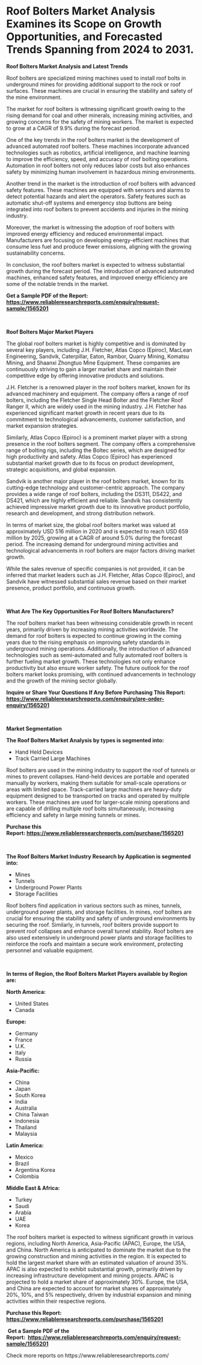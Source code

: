 <p><h1>Roof Bolters Market Analysis Examines its Scope on Growth Opportunities, and Forecasted Trends Spanning from 2024 to 2031.</h1></p><p><strong>Roof Bolters Market Analysis and Latest Trends</strong></p>
<p><p>Roof bolters are specialized mining machines used to install roof bolts in underground mines for providing additional support to the rock or roof surfaces. These machines are crucial in ensuring the stability and safety of the mine environment.</p><p>The market for roof bolters is witnessing significant growth owing to the rising demand for coal and other minerals, increasing mining activities, and growing concerns for the safety of mining workers. The market is expected to grow at a CAGR of 9.9% during the forecast period.</p><p>One of the key trends in the roof bolters market is the development of advanced automated roof bolters. These machines incorporate advanced technologies such as robotics, artificial intelligence, and machine learning to improve the efficiency, speed, and accuracy of roof bolting operations. Automation in roof bolters not only reduces labor costs but also enhances safety by minimizing human involvement in hazardous mining environments.</p><p>Another trend in the market is the introduction of roof bolters with advanced safety features. These machines are equipped with sensors and alarms to detect potential hazards and alert the operators. Safety features such as automatic shut-off systems and emergency stop buttons are being integrated into roof bolters to prevent accidents and injuries in the mining industry.</p><p>Moreover, the market is witnessing the adoption of roof bolters with improved energy efficiency and reduced environmental impact. Manufacturers are focusing on developing energy-efficient machines that consume less fuel and produce fewer emissions, aligning with the growing sustainability concerns.</p><p>In conclusion, the roof bolters market is expected to witness substantial growth during the forecast period. The introduction of advanced automated machines, enhanced safety features, and improved energy efficiency are some of the notable trends in the market.</p></p>
<p><strong>Get a Sample PDF of the Report:&nbsp; <a href="https://www.reliableresearchreports.com/enquiry/request-sample/1565201">https://www.reliableresearchreports.com/enquiry/request-sample/1565201</a></strong></p>
<p>&nbsp;</p>
<p><strong>Roof Bolters Major Market Players</strong></p>
<p><p>The global roof bolters market is highly competitive and is dominated by several key players, including J.H. Fletcher, Atlas Copco (Epiroc), MacLean Engineering, Sandvik, Caterpillar, Eaton, Rambor, Quarry Mining, Komatsu Mining, and Shaanxi Zhongtuo Mine Equipment. These companies are continuously striving to gain a larger market share and maintain their competitive edge by offering innovative products and solutions.</p><p>J.H. Fletcher is a renowned player in the roof bolters market, known for its advanced machinery and equipment. The company offers a range of roof bolters, including the Fletcher Single Head Bolter and the Fletcher Roof Ranger II, which are widely used in the mining industry. J.H. Fletcher has experienced significant market growth in recent years due to its commitment to technological advancements, customer satisfaction, and market expansion strategies.</p><p>Similarly, Atlas Copco (Epiroc) is a prominent market player with a strong presence in the roof bolters segment. The company offers a comprehensive range of bolting rigs, including the Boltec series, which are designed for high productivity and safety. Atlas Copco (Epiroc) has experienced substantial market growth due to its focus on product development, strategic acquisitions, and global expansion.</p><p>Sandvik is another major player in the roof bolters market, known for its cutting-edge technology and customer-centric approach. The company provides a wide range of roof bolters, including the DS311, DS422, and DS421, which are highly efficient and reliable. Sandvik has consistently achieved impressive market growth due to its innovative product portfolio, research and development, and strong distribution network.</p><p>In terms of market size, the global roof bolters market was valued at approximately USD 516 million in 2020 and is expected to reach USD 659 million by 2025, growing at a CAGR of around 5.0% during the forecast period. The increasing demand for underground mining activities and technological advancements in roof bolters are major factors driving market growth.</p><p>While the sales revenue of specific companies is not provided, it can be inferred that market leaders such as J.H. Fletcher, Atlas Copco (Epiroc), and Sandvik have witnessed substantial sales revenue based on their market presence, product portfolio, and continuous growth.</p></p>
<p>&nbsp;</p>
<p><strong>What Are The Key Opportunities For Roof Bolters Manufacturers?</strong></p>
<p><p>The roof bolters market has been witnessing considerable growth in recent years, primarily driven by increasing mining activities worldwide. The demand for roof bolters is expected to continue growing in the coming years due to the rising emphasis on improving safety standards in underground mining operations. Additionally, the introduction of advanced technologies such as semi-automated and fully automated roof bolters is further fueling market growth. These technologies not only enhance productivity but also ensure worker safety. The future outlook for the roof bolters market looks promising, with continued advancements in technology and the growth of the mining sector globally.</p></p>
<p><strong>Inquire or Share Your Questions If Any Before Purchasing This Report: <a href="https://www.reliableresearchreports.com/enquiry/pre-order-enquiry/1565201">https://www.reliableresearchreports.com/enquiry/pre-order-enquiry/1565201</a></strong></p>
<p>&nbsp;</p>
<p><strong>Market Segmentation</strong></p>
<p><strong>The Roof Bolters Market Analysis by types is segmented into:</strong></p>
<p><ul><li>Hand Held Devices</li><li>Track Carried Large Machines</li></ul></p>
<p><p>Roof bolters are used in the mining industry to support the roof of tunnels or mines to prevent collapses. Hand-held devices are portable and operated manually by workers, making them suitable for small-scale operations or areas with limited space. Track-carried large machines are heavy-duty equipment designed to be transported on tracks and operated by multiple workers. These machines are used for larger-scale mining operations and are capable of drilling multiple roof bolts simultaneously, increasing efficiency and safety in large mining tunnels or mines.</p></p>
<p><strong>Purchase this Report:&nbsp;<a href="https://www.reliableresearchreports.com/purchase/1565201">https://www.reliableresearchreports.com/purchase/1565201</a></strong></p>
<p>&nbsp;</p>
<p><strong>The Roof Bolters Market Industry Research by Application is segmented into:</strong></p>
<p><ul><li>Mines</li><li>Tunnels</li><li>Underground Power Plants</li><li>Storage Facilities</li></ul></p>
<p><p>Roof bolters find application in various sectors such as mines, tunnels, underground power plants, and storage facilities. In mines, roof bolters are crucial for ensuring the stability and safety of underground environments by securing the roof. Similarly, in tunnels, roof bolters provide support to prevent roof collapses and enhance overall tunnel stability. Roof bolters are also used extensively in underground power plants and storage facilities to reinforce the roofs and maintain a secure work environment, protecting personnel and valuable equipment.</p></p>
<p>&nbsp;</p>
<p><strong>In terms of Region, the Roof Bolters Market Players available by Region are:</strong></p>
<p>
    <p> <strong> North America: </strong>
        <ul>
            <li>United States</li>
            <li>Canada</li>
        </ul>
        </p> 
    <p> <strong> Europe: </strong>
        <ul>
            <li>Germany</li>
            <li>France</li>
            <li>U.K.</li>
            <li>Italy</li>
            <li>Russia</li>
        </ul>
        </p> 
    <p> <strong> Asia-Pacific: </strong>
        <ul>
            <li>China</li>
            <li>Japan</li>
            <li>South Korea</li>
            <li>India</li>
            <li>Australia</li>
            <li>China Taiwan</li>
            <li>Indonesia</li>
            <li>Thailand</li>
            <li>Malaysia</li>
        </ul>
        </p> 
    <p> <strong> Latin America: </strong>
        <ul>
            <li>Mexico</li>
            <li>Brazil</li>
            <li>Argentina Korea</li>
            <li>Colombia</li>
        </ul>
        </p> 
    <p> <strong> Middle East & Africa: </strong>
        <ul>
            <li>Turkey</li>
            <li>Saudi</li>
            <li>Arabia</li>
            <li>UAE</li>
            <li>Korea</li>
        </ul>
    </p>
    </p>
<p><p>The roof bolters market is expected to witness significant growth in various regions, including North America, Asia-Pacific (APAC), Europe, the USA, and China. North America is anticipated to dominate the market due to the growing construction and mining activities in the region. It is expected to hold the largest market share with an estimated valuation of around 35%. APAC is also expected to exhibit substantial growth, primarily driven by increasing infrastructure development and mining projects. APAC is projected to hold a market share of approximately 30%. Europe, the USA, and China are expected to account for market shares of approximately 20%, 10%, and 5% respectively, driven by industrial expansion and mining activities within their respective regions.</p></p>
<p><strong>Purchase this Report: <a href="https://www.reliableresearchreports.com/purchase/1565201">https://www.reliableresearchreports.com/purchase/1565201</a></strong></p>
<p>&nbsp;<strong>Get a Sample PDF of the Report:&nbsp;&nbsp;<a href="https://www.reliableresearchreports.com/enquiry/request-sample/1565201">https://www.reliableresearchreports.com/enquiry/request-sample/1565201</a></strong></p>
<p><strong></strong></p>
<p>Check more reports on https://www.reliableresearchreports.com/</p>
